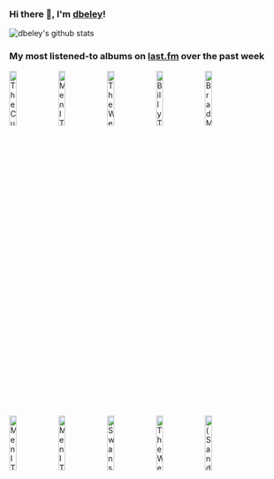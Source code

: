 ### Hi there 👋, I'm [dbeley](https://dbeley.ovh/en)!

![dbeley's github stats](https://github-readme-stats.vercel.app/api?username=dbeley)

### My most listened-to albums on [last.fm](https://www.last.fm/user/d_beley) over the past week

[<img src='https://lastfm.freetls.fastly.net/i/u/300x300/83b8ba7098904df8cd2a781da5b4f871.jpg' width='16%' height='16%' alt='The Cure - Disintegration'>](https://www.last.fm/music/the%2bcure/disintegration)&nbsp;
[<img src='https://lastfm.freetls.fastly.net/i/u/300x300/e4c84efa4965da3dc4c1a40c40afe389.png' width='16%' height='16%' alt='Men I Trust - Oncle Jazz'>](https://www.last.fm/music/men%2bi%2btrust/oncle%2bjazz)&nbsp;
[<img src='https://lastfm.freetls.fastly.net/i/u/300x300/e34cab881a844600ab25a427444c179f.png' width='16%' height='16%' alt='The Weakerthans - Reconstruction Site'>](https://www.last.fm/music/the%2bweakerthans/reconstruction%2bsite)&nbsp;
[<img src='https://lastfm.freetls.fastly.net/i/u/300x300/8704b74422ded0142edb4f9977b01dc1.jpg' width='16%' height='16%' alt='Billy Taylor Trio - Music Keeps Us Young'>](https://www.last.fm/music/billy%2btaylor%2btrio/music%2bkeeps%2bus%2byoung)&nbsp;
[<img src='https://lastfm.freetls.fastly.net/i/u/300x300/3a57fb04dd7715c7b2a1755ff938e7ec.jpg' width='16%' height='16%' alt='Brad Mehldau Trio - Blues and Ballads'>](https://www.last.fm/music/brad%2bmehldau%2btrio/blues%2band%2bballads)&nbsp;
<br>
[<img src='https://lastfm.freetls.fastly.net/i/u/300x300/cd6970c6cc93e84898668af46c808285.jpg' width='16%' height='16%' alt='Men I Trust - Equus Caballus'>](https://www.last.fm/music/men%2bi%2btrust/equus%2bcaballus)&nbsp;
[<img src='https://lastfm.freetls.fastly.net/i/u/300x300/de915bce509904328f870e8c52a47c6b.png' width='16%' height='16%' alt='Men I Trust - Untourable Album'>](https://www.last.fm/music/men%2bi%2btrust/untourable%2balbum)&nbsp;
[<img src='https://lastfm.freetls.fastly.net/i/u/300x300/59a8cd9d2ea8e238c78c16b8201f129e.jpg' width='16%' height='16%' alt='Swans - White Light From The Mouth Of Infinity / Love Of Life'>](https://www.last.fm/music/swans/white%2blight%2bfrom%2bthe%2bmouth%2bof%2binfinity%2b%252f%2blove%2bof%2blife)&nbsp;
[<img src='https://lastfm.freetls.fastly.net/i/u/300x300/d9fdf647e2214ab3ca138cb52e860461.png' width='16%' height='16%' alt='The Weakerthans - Left and Leaving'>](https://www.last.fm/music/the%2bweakerthans/left%2band%2bleaving)&nbsp;
[<img src='https://lastfm.freetls.fastly.net/i/u/300x300/23426eab791af909e42ce5a9ba4a0339.jpg' width='16%' height='16%' alt='(Sandy) Alex G - DSU'>](https://www.last.fm/music/%2528sandy%2529%2balex%2bg/dsu)&nbsp;
<br>
